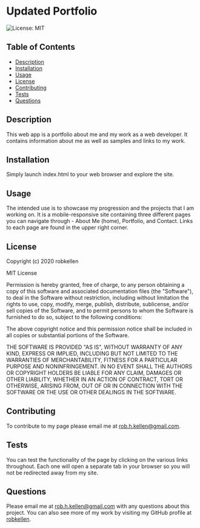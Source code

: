 # Updated Portfolio

![License: MIT](https://img.shields.io/badge/License-MIT-green.svg)

## Table of Contents

- [Description](#description)
- [Installation](#installation)
- [Usage](#usage)
- [License](#license)
- [Contributing](#contributing)
- [Tests](#tests)
- [Questions](#questions)

## Description

This web app is a portfolio about me and my work as a web developer. It contains information about me as well as samples and links to my work.

## Installation

Simply launch index.html to your web browser and explore the site.

## Usage

The intended use is to showcase my progression and the projects that I am working on. It is a mobile-responsive site containing three different pages you can navigate through - About Me (home), Portfolio, and Contact. Links to each page are found in the upper right corner.

## License

Copyright (c) 2020 robkellen

MIT License

Permission is hereby granted, free of charge, to any person obtaining a copy of this software and associated documentation files (the "Software"), to deal in the Software without restriction, including without limitation the rights to use, copy, modify, merge, publish, distribute, sublicense, and/or sell copies of the Software, and to permit persons to whom the Software is furnished to do so, subject to the following conditions:

The above copyright notice and this permission notice shall be included in all copies or substantial portions of the Software.

THE SOFTWARE IS PROVIDED "AS IS", WITHOUT WARRANTY OF ANY KIND, EXPRESS OR IMPLIED, INCLUDING BUT NOT LIMITED TO THE WARRANTIES OF MERCHANTABILITY, FITNESS FOR A PARTICULAR PURPOSE AND NONINFRINGEMENT. IN NO EVENT SHALL THE AUTHORS OR COPYRIGHT HOLDERS BE LIABLE FOR ANY CLAIM, DAMAGES OR OTHER LIABILITY, WHETHER IN AN ACTION OF CONTRACT, TORT OR OTHERWISE, ARISING FROM, OUT OF OR IN CONNECTION WITH THE SOFTWARE OR THE USE OR OTHER DEALINGS IN THE SOFTWARE.

## Contributing

To contribute to my page please email me at rob.h.kellen@gmail.com.

## Tests

You can test the functionality of the page by clicking on the various links throughout. Each one will open a separate tab in your browser so you will not be redirected away from my site.

## Questions

Please email me at rob.h.kellen@gmail.com with any questions about this project. You can also see more of my work by visiting my GitHub profile at [robkellen](https://github.com/robkellen).
